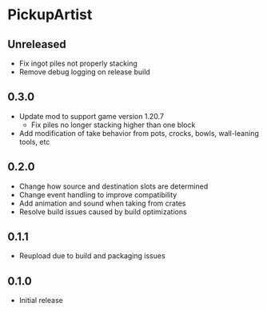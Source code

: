 # PickupArtist

## Unreleased

- Fix ingot piles not properly stacking
- Remove debug logging on release build

## 0.3.0

- Update mod to support game version 1.20.7
  - Fix piles no longer stacking higher than one block
- Add modification of take behavior from pots, crocks, bowls, wall-leaning tools, etc

## 0.2.0

- Change how source and destination slots are determined
- Change event handling to improve compatibility
- Add animation and sound when taking from crates
- Resolve build issues caused by build optimizations

## 0.1.1

- Reupload due to build and packaging issues

## 0.1.0

- Initial release
